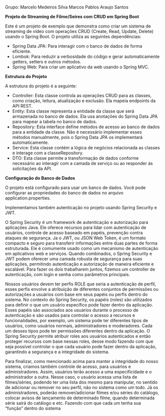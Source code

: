 Grupo: Marcelo Medeiros Silva
       Marcos Pablos Araujo Santos

**Projeto de Streaming de Filme/Seires com CRUD em Spring Boot**

Este é um projeto de exemplo que demonstra como criar um sistema de streaming de vídeo com operações CRUD (Create, Read, Update, Delete) usando o Spring Boot. O projeto utiliza as seguintes dependências:

- Spring Data JPA: Para interagir com o banco de dados de forma eficiente.
- Lombok: Para reduzir a verbosidade do código e gerar automaticamente getters, setters e outros métodos.
- Spring Web: Para criar um aplicativo da web usando o Spring MVC.

**Estrutura do Projeto**
  
A estrutura do projeto é a seguinte:
- Controller: Esta classe controla as operações CRUD para as classes, como criação, leitura, atualização e exclusão. Ela mapeia endpoints da API REST.
- Entity: Esta classe representa a entidade da classe que será armazenada no banco de dados. Ela usa anotações do Spring Data JPA para mapear a tabela no banco de dados.
- Repository: Esta interface define métodos de acesso ao banco de dados para a entidade da classe. Não é necessário implementar esses métodos manualmente, pois o Spring Data JPA os implementará automaticamente.
- Service: Esta classe contém a lógica de negócios relacionada as classes e interage com a classeRepository.
- DTO:  Esta classe permite a transformação de dados conforme necessário ao interagir com a camada de serviço ou ao responder às solicitações da API.

**Configuração do Banco de Dados**

O projeto está configurado para usar um banco de dados. Você pode configurar as propriedades do banco de dados no arquivo application.properties.

Implementamos também autenticação no projeto usando Spring Security e JWT. 

O Spring Security é um framework de autenticação e autorização para aplicações Java. Ele oferece recursos para lidar com autenticação de usuários, controle de acesso baseado em papéis, prevenção contra ataques de segurança. Ja o JWT, ou JSON Web Token, é um formato compacto e seguro para transferir informações entre duas partes de forma estruturada. Ele é comumente usado como um mecanismo de autenticação em aplicativos web e serviços. Quando combinados, o Spring Security e JWT podem oferecer uma camada robusta de segurança para suas aplicações, permitindo autenticação e autorização de maneira eficiente e escalável. Para fazer os dois trabalharem juntos, fizemos um controller de autenticação, com login e senha como parâmetros principais.

Nossos usuários devem ter perfis ROLE que seria a autenticação de perfil, esses perfis envolve a atribuição de diferentes conjuntos de permissões ou autorizações a usuários com base em seus papéis ou perfis dentro do sistema. No contexto do Spring Security, os papéis (roles) são utilizados para definir o que um usuário específico pode fazer dentro da aplicação. Esses papéis são associados aos usuários durante o processo de autenticação e são usados para controlar o acesso a recursos e funcionalidades, por exemplo, um sistema pode ter diferentes tipos de usuários, como usuários normais, administradores e moderadores. Cada um desses tipos pode ter permissões diferentes dentro da aplicação. O Spring Security permite atribuir roles aos usuários autenticados e então proteger recursos com base nessas roles, desse modo fazendo com que seja possível controlar o que cada usuário pode fazer dentro da aplicação, garantindo a segurança e a integridade do sistema.

Para finalizar, como mencionado acima para manter a integridade do nosso sistema, criamos também controle de acesso, para usuários e administradores. Assim, usuários terão acesso a uma especificidade e o administrador a outra. Nesse caso, o usuário acessa uma lista de filmes/séries, podendo ter uma lista dos mesmo para manipular, no sentido de adicionar ou remover no seu perfil, não no sistema como um todo. Já os administradores, poderão remover/adicionar filmes e/ou séries do catálogo, colocar avisos de lançamento de determinado filme, quando determinada série sairá do catálogo e etc. Fazendo com que cada um tenha sua “função” dentro do sistema
